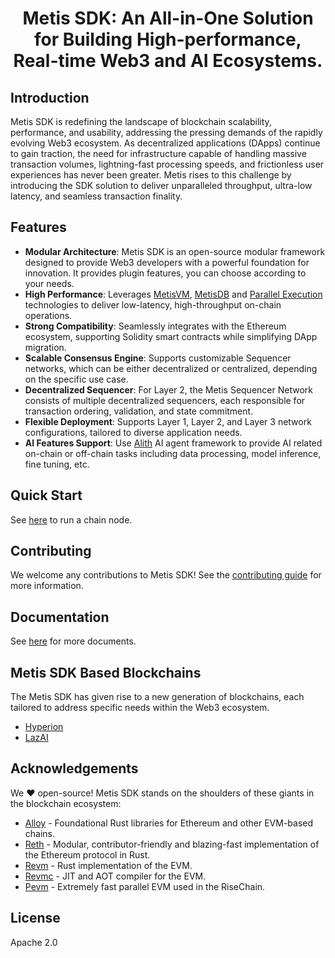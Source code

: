<h1 align="center">Metis SDK: An All-in-One Solution for Building High-performance, Real-time Web3 and AI Ecosystems.</h1>

## Introduction

Metis SDK is redefining the landscape of blockchain scalability, performance, and usability, addressing the pressing demands of the rapidly evolving Web3 ecosystem. As decentralized applications (DApps) continue to gain traction, the need for infrastructure capable of handling massive transaction volumes, lightning-fast processing speeds, and frictionless user experiences has never been greater. Metis rises to this challenge by introducing the SDK solution to deliver unparalleled throughput, ultra-low latency, and seamless transaction finality.

## Features

- **Modular Architecture**: Metis SDK is an open-source modular framework designed to provide Web3 developers with a powerful foundation for innovation. It provides plugin features, you can choose according to your needs.
- **High Performance**: Leverages [MetisVM](crates/vm/README.md), [MetisDB](crates/db/README.md) and [Parallel Execution](crates/pe/README.md) technologies to deliver low-latency, high-throughput on-chain operations.
- **Strong Compatibility**: Seamlessly integrates with the Ethereum ecosystem, supporting Solidity smart contracts while simplifying DApp migration.
- **Scalable Consensus Engine**: Supports customizable Sequencer networks, which can be either decentralized or centralized, depending on the specific use case.
- **Decentralized Sequencer**: For Layer 2, the Metis Sequencer Network consists of multiple decentralized sequencers, each responsible for transaction ordering, validation, and state commitment.
- **Flexible Deployment**: Supports Layer 1, Layer 2, and Layer 3 network configurations, tailored to diverse application needs.
- **AI Features Support**: Use [Alith](https://github.com/0xLazAI/alith) AI agent framework to provide AI related on-chain or off-chain tasks including data processing, model inference, fine tuning, etc.

## Quick Start

See [here](./crates/chain/README.md) to run a chain node.

## Contributing

We welcome any contributions to Metis SDK! See the [contributing guide](CONTRIBUTING.md) for more information.

## Documentation

See [here](https://metis-sdk.vercel.app/) for more documents.

## Metis SDK Based Blockchains

The Metis SDK has given rise to a new generation of blockchains, each tailored to address specific needs within the Web3 ecosystem.

- [Hyperion](https://docs.metis.io/hyperion)
- [LazAI](https://lazai.network)

## Acknowledgements

We ❤️ open-source! Metis SDK stands on the shoulders of these giants in the blockchain ecosystem:

- [Alloy](https://github.com/alloy-rs) - Foundational Rust libraries for Ethereum and other EVM-based chains.
- [Reth](https://github.com/paradigmxyz/reth) - Modular, contributor-friendly and blazing-fast implementation of the Ethereum protocol in Rust.
- [Revm](https://github.com/bluealloy/revm/) - Rust implementation of the EVM.
- [Revmc](https://github.com/paradigmxyz/revmc) - JIT and AOT compiler for the EVM.
- [Pevm](https://github.com/risechain/pevm) - Extremely fast parallel EVM used in the RiseChain.

## License

Apache 2.0
